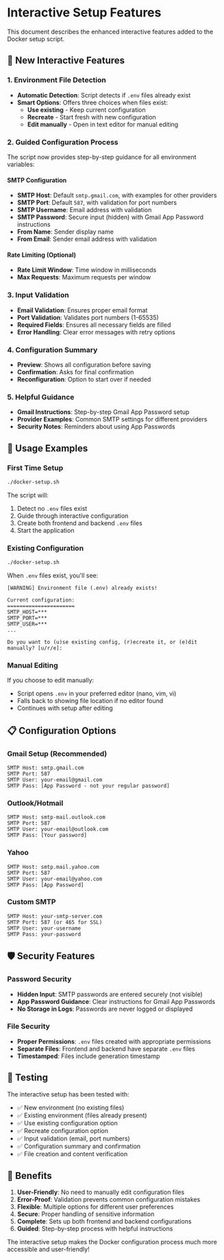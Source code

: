 # Interactive Setup Features

This document describes the enhanced interactive features added to the Docker setup script.

## 🎯 New Interactive Features

### 1. Environment File Detection
- **Automatic Detection**: Script detects if `.env` files already exist
- **Smart Options**: Offers three choices when files exist:
  - **Use existing** - Keep current configuration
  - **Recreate** - Start fresh with new configuration
  - **Edit manually** - Open in text editor for manual editing

### 2. Guided Configuration Process
The script now provides step-by-step guidance for all environment variables:

#### SMTP Configuration
- **SMTP Host**: Default `smtp.gmail.com`, with examples for other providers
- **SMTP Port**: Default `587`, with validation for port numbers
- **SMTP Username**: Email address with validation
- **SMTP Password**: Secure input (hidden) with Gmail App Password instructions
- **From Name**: Sender display name
- **From Email**: Sender email address with validation

#### Rate Limiting (Optional)
- **Rate Limit Window**: Time window in milliseconds
- **Max Requests**: Maximum requests per window

### 3. Input Validation
- **Email Validation**: Ensures proper email format
- **Port Validation**: Validates port numbers (1-65535)
- **Required Fields**: Ensures all necessary fields are filled
- **Error Handling**: Clear error messages with retry options

### 4. Configuration Summary
- **Preview**: Shows all configuration before saving
- **Confirmation**: Asks for final confirmation
- **Reconfiguration**: Option to start over if needed

### 5. Helpful Guidance
- **Gmail Instructions**: Step-by-step Gmail App Password setup
- **Provider Examples**: Common SMTP settings for different providers
- **Security Notes**: Reminders about using App Passwords

## 🔧 Usage Examples

### First Time Setup
```bash
./docker-setup.sh
```
The script will:
1. Detect no `.env` files exist
2. Guide through interactive configuration
3. Create both frontend and backend `.env` files
4. Start the application

### Existing Configuration
```bash
./docker-setup.sh
```
When `.env` files exist, you'll see:
```
[WARNING] Environment file (.env) already exists!

Current configuration:
======================
SMTP_HOST=***
SMTP_PORT=***
SMTP_USER=***
...

Do you want to (u)se existing config, (r)ecreate it, or (e)dit manually? [u/r/e]:
```

### Manual Editing
If you choose to edit manually:
- Script opens `.env` in your preferred editor (nano, vim, vi)
- Falls back to showing file location if no editor found
- Continues with setup after editing

## 📋 Configuration Options

### Gmail Setup (Recommended)
```
SMTP Host: smtp.gmail.com
SMTP Port: 587
SMTP User: your-email@gmail.com
SMTP Pass: [App Password - not your regular password]
```

### Outlook/Hotmail
```
SMTP Host: smtp-mail.outlook.com
SMTP Port: 587
SMTP User: your-email@outlook.com
SMTP Pass: [Your password]
```

### Yahoo
```
SMTP Host: smtp.mail.yahoo.com
SMTP Port: 587
SMTP User: your-email@yahoo.com
SMTP Pass: [App Password]
```

### Custom SMTP
```
SMTP Host: your-smtp-server.com
SMTP Port: 587 (or 465 for SSL)
SMTP User: your-username
SMTP Pass: your-password
```

## 🛡️ Security Features

### Password Security
- **Hidden Input**: SMTP passwords are entered securely (not visible)
- **App Password Guidance**: Clear instructions for Gmail App Passwords
- **No Storage in Logs**: Passwords are never logged or displayed

### File Security
- **Proper Permissions**: `.env` files created with appropriate permissions
- **Separate Files**: Frontend and backend have separate `.env` files
- **Timestamped**: Files include generation timestamp

## 🧪 Testing

The interactive setup has been tested with:
- ✅ New environment (no existing files)
- ✅ Existing environment (files already present)
- ✅ Use existing configuration option
- ✅ Recreate configuration option
- ✅ Input validation (email, port numbers)
- ✅ Configuration summary and confirmation
- ✅ File creation and content verification

## 🚀 Benefits

1. **User-Friendly**: No need to manually edit configuration files
2. **Error-Proof**: Validation prevents common configuration mistakes
3. **Flexible**: Multiple options for different user preferences
4. **Secure**: Proper handling of sensitive information
5. **Complete**: Sets up both frontend and backend configurations
6. **Guided**: Step-by-step process with helpful instructions

The interactive setup makes the Docker configuration process much more accessible and user-friendly!